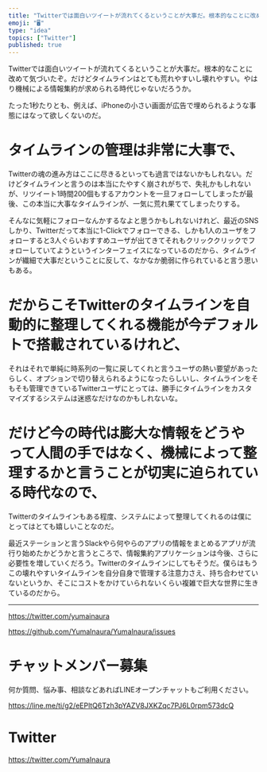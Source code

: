 ```yaml
---
title: "Twitterでは面白いツイートが流れてくるということが大事だ。根本的なことに改めて気づいたぞ。だけどタイムラインはとても荒れやすいし壊れや"
emoji: "🖥"
type: "idea"
topics: ["Twitter"]
published: true
---
```


Twitterでは面白いツイートが流れてくるということが大事だ。根本的なことに改めて気づいたぞ。だけどタイムラインはとても荒れやすいし壊れやすい。やはり機械による情報集約が求められる時代じゃないだろうか。

たった1秒たりとも、例えば、iPhoneの小さい画面が広告で埋められるような事態にはなって欲しくないのだ。

# タイムラインの管理は非常に大事で、

Twitterの魂の進み方はここに尽きるといっても過言ではないかもしれない。だけどタイムラインと言うのは本当にたやすく崩されがちで、失礼かもしれないが、リツイート1時間200個もするアカウントを一旦フォローしてしまったが最後、この本当に大事なタイムラインが、一気に荒れ果ててしまったりする。

そんなに気軽にフォローなんかするなよと思うかもしれないけれど、最近のSNSしかり、Twitterだって本当に1-Clickでフォローできる、しかも1人のユーザをフォローすると3人ぐらいおすすめユーザが出てきてそれもクリッククリックでフォローしていてようというインターフェイスになっているのだから、タイムラインが繊細で大事だということに反して、なかなか脆弱に作られていると言う思いもある。

# だからこそTwitterのタイムラインを自動的に整理してくれる機能が今デフォルトで搭載されているけれど、

それはそれで単純に時系列の一覧に戻してくれと言うユーザの熱い要望があったらしく、オプションで切り替えられるようになったらしいし、タイムラインをそもそも管理できているTwitterユーザにとっては、勝手にタイムラインをカスタマイズするシステムは迷惑なだけなのかもしれないな。

# だけど今の時代は膨大な情報をどうやって人間の手ではなく、機械によって整理するかと言うことが切実に迫られている時代なので、

Twitterのタイムラインもある程度、システムによって整理してくれるのは僕にとってはとても嬉しいことなのだ。

最近ステーションと言うSlackやら何やらのアプリの情報をまとめるアプリが流行り始めたかどうかと言うところで、情報集約アプリケーションは今後、さらに必要性を増していくだろう。Twitterのタイムラインにしてもそうだ。僕らはもうこの壊れやすいタイムラインを自分自身で管理する注意力さえ、持ち合わせていないというか、そこにコストをかけていられないくらい複雑で巨大な世界に生きているのだから。


---

https://twitter.com/yumainaura

https://github.com/YumaInaura/YumaInaura/issues









<!-- Update From Qiita API -->

# チャットメンバー募集


何か質問、悩み事、相談などあればLINEオープンチャットもご利用ください。

https://line.me/ti/g2/eEPltQ6Tzh3pYAZV8JXKZqc7PJ6L0rpm573dcQ





# Twitter


https://twitter.com/YumaInaura


<!-- Update From Qiita API -->


